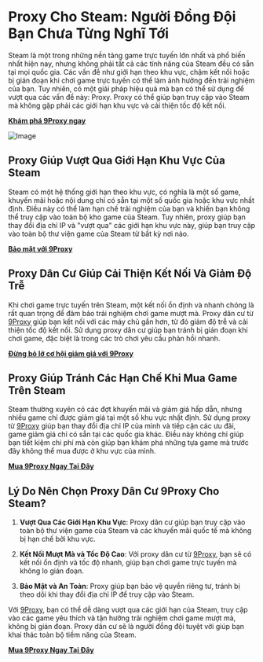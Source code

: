 # Proxy Cho Steam: Người Đồng Đội Bạn Chưa Từng Nghĩ Tới

Steam là một trong những nền tảng game trực tuyến lớn nhất và phổ biến nhất hiện nay, nhưng không phải tất cả các tính năng của Steam đều có sẵn tại mọi quốc gia. Các vấn đề như giới hạn theo khu vực, chậm kết nối hoặc bị gián đoạn khi chơi game trực tuyến có thể làm ảnh hưởng đến trải nghiệm của bạn. Tuy nhiên, có một giải pháp hiệu quả mà bạn có thể sử dụng để vượt qua các vấn đề này: Proxy. Proxy có thể giúp bạn truy cập vào Steam mà không gặp phải các giới hạn khu vực và cải thiện tốc độ kết nối.

**[Khám phá 9Proxy ngay](https://9proxy.com/?utm_source=Web2.0&utm_medium=Github&utm_id=emma123967)**

![Image](https://hoanghamobile.com/tin-tuc/wp-content/uploads/2024/09/dang-ky-steam-gamelade.jpg)

## Proxy Giúp Vượt Qua Giới Hạn Khu Vực Của Steam

Steam có một hệ thống giới hạn theo khu vực, có nghĩa là một số game, khuyến mãi hoặc nội dung chỉ có sẵn tại một số quốc gia hoặc khu vực nhất định. Điều này có thể làm hạn chế trải nghiệm của bạn và khiến bạn không thể truy cập vào toàn bộ kho game của Steam. Tuy nhiên, proxy giúp bạn thay đổi địa chỉ IP và "vượt qua" các giới hạn khu vực này, giúp bạn truy cập vào toàn bộ thư viện game của Steam từ bất kỳ nơi nào.

**[Bảo mật với 9Proxy](https://9proxy.com/?utm_source=Web2.0&utm_medium=Github&utm_id=emma123967)**

## Proxy Dân Cư Giúp Cải Thiện Kết Nối Và Giảm Độ Trễ

Khi chơi game trực tuyến trên Steam, một kết nối ổn định và nhanh chóng là rất quan trọng để đảm bảo trải nghiệm chơi game mượt mà. Proxy dân cư từ [9Proxy](https://9proxy.com/?utm_source=Web2.0&utm_medium=Github&utm_id=emma123967) giúp bạn kết nối với các máy chủ gần hơn, từ đó giảm độ trễ và cải thiện tốc độ kết nối. Sử dụng proxy dân cư giúp bạn tránh bị gián đoạn khi chơi game, đặc biệt là trong các trò chơi yêu cầu phản hồi nhanh.

**[Đừng bỏ lỡ cơ hội giảm giá với 9Proxy](https://9proxy.com/pricing?utm_source=Web2.0&utm_medium=Github&utm_id=emma123967)**

## Proxy Giúp Tránh Các Hạn Chế Khi Mua Game Trên Steam

Steam thường xuyên có các đợt khuyến mãi và giảm giá hấp dẫn, nhưng nhiều game chỉ được giảm giá tại một số khu vực nhất định. Sử dụng proxy từ [9Proxy](https://9proxy.com/?utm_source=Web2.0&utm_medium=Github&utm_id=emma123967) giúp bạn thay đổi địa chỉ IP của mình và tiếp cận các ưu đãi, game giảm giá chỉ có sẵn tại các quốc gia khác. Điều này không chỉ giúp bạn tiết kiệm chi phí mà còn giúp bạn khám phá những tựa game mà trước đây không thể mua được ở khu vực của mình.

**[Mua 9Proxy Ngay Tại Đây](https://9proxy.com/pricing?utm_source=Web2.0&utm_medium=Github&utm_id=emma123967)**

## Lý Do Nên Chọn Proxy Dân Cư 9Proxy Cho Steam?

1. **Vượt Qua Các Giới Hạn Khu Vực**: Proxy dân cư giúp bạn truy cập vào toàn bộ thư viện game của Steam và các khuyến mãi quốc tế mà không bị hạn chế bởi khu vực.

2. **Kết Nối Mượt Mà và Tốc Độ Cao**: Với proxy dân cư từ [9Proxy](https://9proxy.com/?utm_source=Web2.0&utm_medium=Github&utm_id=emma123967), bạn sẽ có kết nối ổn định và tốc độ nhanh, giúp bạn chơi game trực tuyến mà không lo gián đoạn.

3. **Bảo Mật và An Toàn**: Proxy giúp bạn bảo vệ quyền riêng tư, tránh bị theo dõi khi thay đổi địa chỉ IP để truy cập vào Steam.

Với [9Proxy](https://9proxy.com/?utm_source=Web2.0&utm_medium=Github&utm_id=emma123967), bạn có thể dễ dàng vượt qua các giới hạn của Steam, truy cập vào các game yêu thích và tận hưởng trải nghiệm chơi game mượt mà, không bị gián đoạn. Proxy dân cư sẽ là người đồng đội tuyệt vời giúp bạn khai thác toàn bộ tiềm năng của Steam.

**[Mua 9Proxy Ngay Tại Đây](https://9proxy.com/pricing?utm_source=Web2.0&utm_medium=Github&utm_id=emma123967)**
